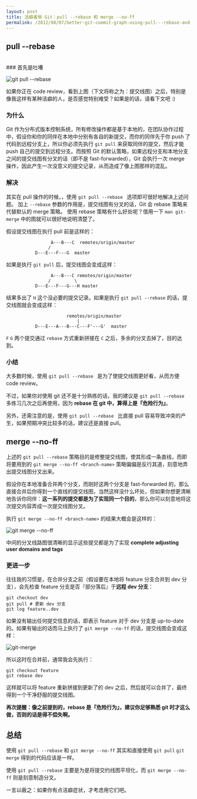 ```yaml
---
layout: post
title: 洁癖者用 Git：pull --rebase 和 merge --no-ff
permalink: /2012/08/07/better-git-commit-graph-using-pull---rebase-and-merge---no-ff.html
---
```


## pull --rebase 
<br>
### 首先是吐嘈

![git pull --rebase](http://ww4.sinaimg.cn/large/a74e55b4jw1dvnhy8lfndj.jpg)

如果你正在 code review，看到上图（下文将称之为：提交线图）之后，特别是像我这样有某种洁癖的人，是否感觉特别难受？如果是的话，请看下文吧 :)

### 为什么

Git 作为分布式版本控制系统，所有修改操作都是基于本地的，在团队协作过程中，假设你和你的同伴在本地中分别有各自的新提交，而你的同伴先于你 push 了代码到远程分支上，所以你必须先执行 `git pull` 来获取同伴的提交，然后才能 push 自己的提交到远程分支。而按照 Git 的默认策略，如果远程分支和本地分支之间的提交线图有分叉的话（即不是 fast-forwarded），Git 会执行一次 merge 操作，因此产生一次没意义的提交记录，从而造成了像上图那样的混乱。

### 解决

其实在 pull 操作的时候，，使用 `git pull --rebase ` 选项即可很好地解决上述问题。
加上 `--rebase` 参数的作用是，提交线图有分叉的话，Git 会 rebase 策略来代替默认的 merge 策略。
使用 rebase 策略有什么好处呢？借用一下 `man git-merge` 中的图就可以很好地说明清楚了。

假设提交线图在执行 pull 前是这样的：

                     A---B---C  remotes/origin/master
                    /
               D---E---F---G  master
               
如果是执行 `git pull` 后，提交线图会变成这样：

                     A---B---C remotes/origin/master
                    /         \
               D---E---F---G---H master
               
结果多出了 `H` 这个没必要的提交记录。如果是执行 `git pull --rebase` 的话，提交线图就会变成这样：

                           remotes/origin/master
                               |
               D---E---A---B---C---F'---G'  master
               
`F` `G` 两个提交通过 `rebase` 方式重新拼接在 `C` 之后，多余的分叉去掉了，目的达到。

### 小结
大多数时候，使用 `git pull --rebase ` 是为了使提交线图更好看，从而方便 code review。

不过，如果你对使用 git 还不是十分熟练的话，我的建议是 `git pull --rebase ` 多练习几次之后再使用，因为 **rebase 在 git 中，算得上是『危险行为』**。

另外，还需注意的是，使用 `git pull --rebase ` 比直接 pull 容易导致冲突的产生，如果预期冲突比较多的话，建议还是直接 pull。

## merge --no-ff

上述的 `git pull --rebase` 策略目的是修整提交线图，使其形成一条直线，而即将要用到的 `git merge --no-ff <branch-name>` 策略偏偏是反行其道，刻意地弄出提交线图分叉出来。

假设你在本地准备合并两个分支，而刚好这两个分支是 fast-forwarded 的，那么直接合并后你得到一个直线的提交线图，当然这样没什么坏处，但如果你想更清晰地告诉你同伴：**这一系列的提交都是为了实现同一个目的**，那么你可以刻意地将这次提交内容弄成一次提交线图分叉。

执行 `git merge --no-ff <branch-name>` 的结果大概会是这样的：

![git merge --no-ff](http://ww1.sinaimg.cn/large/a74eed94jw1dvnhyrq8rhj.jpg)

中间的分叉线路图很清晰的显示这些提交都是为了实现 **complete adjusting user domains and tags**

### 更进一步
往往我的习惯是，在合并分支之前（假设要在本地将 feature 分支合并到 dev 分支），会先检查 feature 分支是否『部分落后』于**远程 dev 分支**：

    git checkout dev
    git pull # 更新 dev 分支
    git log feature..dev
    
如果没有输出任何提交信息的话，即表示 feature 对于 dev 分支是 up-to-date 的。如果有输出的话而马上执行了  `git merge --no-ff` 的话，提交线图会变成这样：

![git-merge](http://ww2.sinaimg.cn/large/a74e55b4jw1dvnijr276hj.jpg)

所以这时在合并前，通常我会先执行：

    git checkout feature
    git rebase dev
    
这样就可以将 feature 重新拼接到更新了的 dev 之后，然后就可以合并了，最终得到一个干净舒服的提交线图。

**再次提醒：像之前提到的，rebase 是『危险行为』，建议你足够熟悉 git 时才这么做，否则的话是得不偿失啊。**

## 总结
使用 `git pull --rebase` 和 `git merge --no-ff` 其实和直接使用 `git pull` `git merge` 得到的代码应该是一样。

使用 `git pull --rebase` 主要是为是将提交约线图平坦化，而 `git merge --no-ff` 则是刻意制造分叉。

一言以蔽之：如果你有点洁癖症状，才考虑用它们吧。
